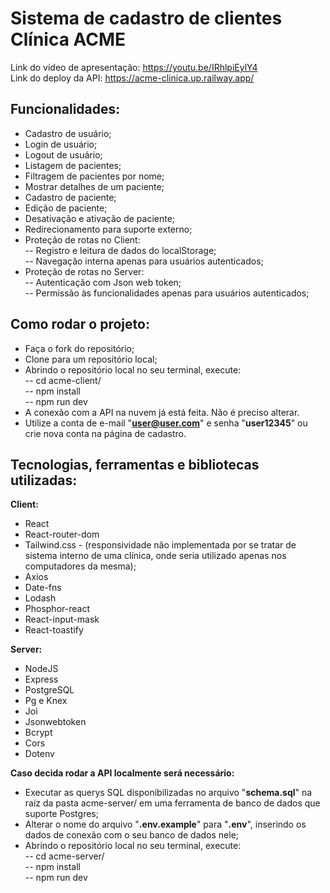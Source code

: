 <h1>Sistema de cadastro de clientes Clínica ACME</h1>

Link do vídeo de apresentação: https://youtu.be/IRhlpiEylY4 <br>
Link do deploy da API: https://acme-clinica.up.railway.app/

<h2>
    Funcionalidades:
</h2>

- Cadastro de usuário;
- Login de usuário;
- Logout de usuário;
- Listagem de pacientes;
- Filtragem de pacientes por nome;
- Mostrar detalhes de um paciente;
- Cadastro de paciente;
- Edição de paciente;
- Desativação e ativação de paciente;
- Redirecionamento para suporte externo;
- Proteção de rotas no Client: <br>
-- Registro e leitura de dados do localStorage;<br>
-- Navegação interna apenas para usuários autenticados;<br>
- Proteção de rotas no Server:<br>
-- Autenticação com Json web token;<br>
-- Permissão às funcionalidades apenas para usuários autenticados;<br>

<h2>
    Como rodar o projeto:
</h2>

- Faça o fork do repositório;
- Clone para um repositório local;
- Abrindo o repositório local no seu terminal, execute:<br>
-- cd acme-client/<br>
-- npm install<br>
-- npm run dev<br>
- A conexão com a API na nuvem já está feita. Não é preciso alterar.
- Utilize a conta de e-mail "<b>user@user.com</b>" e senha "<b>user12345</b>" ou crie nova conta na página de cadastro.

<h2>
    Tecnologias, ferramentas e bibliotecas utilizadas:
</h2>
<strong>
    Client:
</strong>

- React
- React-router-dom
- Tailwind.css - (responsividade não implementada por se tratar de sistema interno de uma clínica, onde seria utilizado apenas nos computadores da mesma);
- Axios
- Date-fns
- Lodash
- Phosphor-react
- React-input-mask
- React-toastify

<strong>
    Server:
</strong>

- NodeJS
- Express
- PostgreSQL
- Pg e Knex
- Joi
- Jsonwebtoken
- Bcrypt
- Cors
- Dotenv

<strong>Caso decida rodar a API localmente será necessário: </strong>
 - Executar as querys SQL disponibilizadas no arquivo "<b>schema.sql</b>" na raíz da pasta acme-server/ em uma ferramenta de banco de dados que suporte Postgres;
 - Alterar o nome do arquivo "<b>.env.example</b>" para "<b>.env</b>", inserindo os dados de conexão com o seu banco de dados nele;
 - Abrindo o repositório local no seu terminal, execute:<br>
-- cd acme-server/<br>
-- npm install<br>
-- npm run dev<br>
